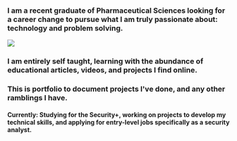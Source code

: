 ### I am a recent graduate of Pharmaceutical Sciences looking for a career change to pursue what I am truly passionate about: technology and problem solving.
<a href="https://www.linkedin.com/in/awad-abdullah/"><img src="https://img.shields.io/badge/-LinkedIn-0072b1?&style=for-the-badge&logo=linkedin&logoColor=white" /></a>

### I am entirely self taught, learning with the abundance of educational articles, videos, and projects I find online.
### This is portfolio to document projects I've done, and any other ramblings I have.

#### Currently: Studying for the Security+, working on projects to develop my technical skills, and applying for entry-level jobs specifically as a security analyst.

<!--
**rat-v/rat-v** is a ✨ _special_ ✨ repository because its `README.md` (this file) appears on your GitHub profile.

Here are some ideas to get you started:

- 🔭 I’m currently working on ...
- 🌱 I’m currently learning ...
- 👯 I’m looking to collaborate on ...
- 🤔 I’m looking for help with ...
- 💬 Ask me about ...
- 📫 How to reach me: ...
- 😄 Pronouns: ...
- ⚡ Fun fact: ...
-->
